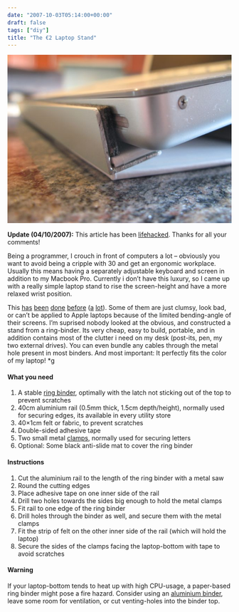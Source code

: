 ```yaml
---
date: "2007-10-03T05:14:00+00:00"
draft: false
tags: ["diy"]
title: "The €2 Laptop Stand"
---
```

![image](images/IMG_0911.jpg)

**Update (04/10/2007):** This article has been
[lifehacked](http://lifehacker.com/software/diy/make-your-own-ring-binder-laptop-stand-306896.php).
Thanks for all your comments!

Being a programmer, I crouch in front of computers a lot –
obviously you want to avoid being a cripple with 30 and get an
ergonomic workplace. Usually this means having a separately
adjustable keyboard and screen in addition to my Macbook Pro.
Currently i don’t have this luxury, so I came up with a really
simple laptop stand to rise the screen-height and have a more
relaxed wrist position.

This
[has](http://www.flickr.com/photos/lazymonster/sets/72157600216024220/)
[been](http://ikeahacker.blogspot.com/2007/06/need-laptop-desk-diy-your-own-stand.html)
[done](http://erik.vandermey.net/WoodStand/woodstand.html)
[before](http://www.instructables.com/id/Angle-Bracket-Laptop-Stand/)
([a](http://netwalker.nl/2007/02/11/low-cost-diy-laptop-stand-in-15-minutes/)
[lot](http://www.flickr.com/photos/jazz83/212467035/in/set-72157594231550776/)).
Some of them are just clumsy, look bad, or can’t be applied to
Apple laptops because of the limited bending-angle of their
screens. I’m suprised nobody looked at the obvious, and constructed
a stand from a ring-binder. Its very cheap, easy to build,
portable, and in addition contains most of the clutter i need on my
desk (post-its, pen, my two external drives). You can even bundle
any cables through the metal hole present in most binders. And most
important: It perfectly fits the color of my laptop! \*g

#### What you need

1.  A stable
    [ring binder](http://www.nicetoys.com/images/saunders12530_RingBindersm.jpg),
    optimally with the latch not sticking out of the top to prevent
    scratches
2.  40cm aluminium rail (0.5mm thick, 1.5cm depth/height), normally
    used for securing edges, its available in every utility store
3.  40×1cm felt or fabric, to prevent scratches
4.  Double-sided adhesive tape
5.  Two small metal
    [clamps](http://www.bueromarkt-ag.de/bilder/250/28161.jpg),
    normally used for securing letters
6.  Optional: Some black anti-slide mat to cover the ring binder

#### Instructions

1.  Cut the aluminium rail to the length of the ring binder with a
    metal saw
2.  Round the cutting edges
3.  Place adhesive tape on one inner side of the rail
4.  Drill two holes towards the sides big enough to hold the metal
    clamps
5.  Fit rail to one edge of the ring binder
6.  Drill holes through the binder as well, and secure them with
    the metal clamps
7.  Fit the strip of felt on the other inner side of the rail
    (which will hold the laptop)
8.  Secure the sides of the clamps facing the laptop-bottom with
    tape to avoid scratches

#### Warning

If your laptop-bottom tends to heat up with high CPU-usage, a
paper-based ring binder might pose a fire hazard. Consider using an
[aluminium binder](http://www.nicetoys.com/images/saunders12530_RingBindersm.jpg),
leave some room for ventilation, or cut venting-holes into the
binder top.